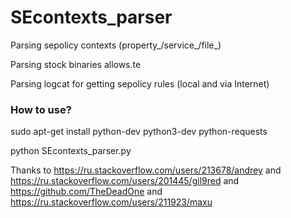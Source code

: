 # SEcontexts_parser
Parsing sepolicy contexts (property_/service_/file_)

Parsing stock binaries allows.te

Parsing logcat for getting sepolicy rules (local and via Internet)
### How to use? 
sudo apt-get install python-dev python3-dev python-requests

python SEcontexts_parser.py

Thanks to https://ru.stackoverflow.com/users/213678/andrey and https://ru.stackoverflow.com/users/201445/gil9red and https://github.com/TheDeadOne and https://ru.stackoverflow.com/users/211923/maxu
